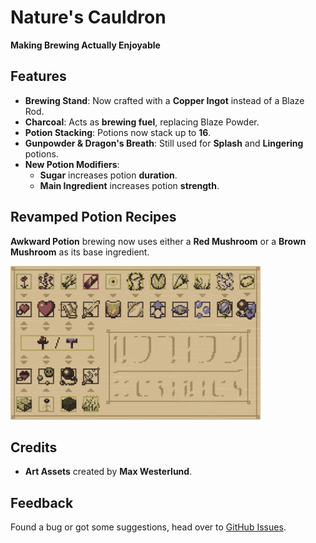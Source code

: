 # Nature's Cauldron
**Making Brewing Actually Enjoyable**

## Features
- **Brewing Stand**: Now crafted with a **Copper Ingot** instead of a Blaze Rod.
- **Charcoal**: Acts as **brewing fuel**, replacing Blaze Powder.
- **Potion Stacking**: Potions now stack up to **16**.
- **Gunpowder & Dragon's Breath**: Still used for **Splash** and **Lingering** potions.
- **New Potion Modifiers**:
    - **Sugar** increases potion **duration**.
    - **Main Ingredient** increases potion **strength**.

## Revamped Potion Recipes
**Awkward Potion** brewing now uses either a **Red Mushroom** or a **Brown Mushroom** as its base ingredient.

<img src="src/main/resources/assets/natures_cauldron/textures/painting/potions.png" alt="Potion Recipes" width="400">

## **Credits**
- **Art Assets** created by **Max Westerlund**.

## Feedback
Found a bug or got some suggestions, head over to [GitHub Issues](https://github.com/q4niel/Natures-Cauldron/issues).